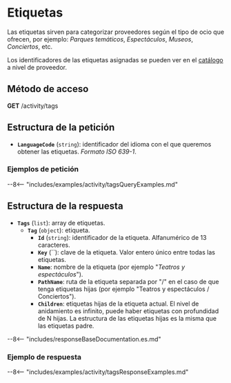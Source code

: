 # Etiquetas

Las etiquetas sirven para categorizar proveedores según el tipo de ocio que ofrecen, por ejemplo: *Parques temáticos*, *Espectáculos*, *Museos*, *Conciertos*, etc.

Los identificadores de las etiquetas asignadas se pueden ver en el [catálogo](catalog.md) a nivel de proveedor.

## Método de acceso

**GET** /activity/tags

## Estructura de la petición

- **``LanguageCode``** (`string`): identificador del idioma con el que queremos obtener las etiquetas. *Formato ISO 639-1*.

### Ejemplos de petición

--8<-- "includes/examples/activity/tagsQueryExamples.md"

## Estructura de la respuesta

- **``Tags``** (`list`): array de etiquetas.
    - **`Tag`** (`object`): etiqueta.
        - **``Id``** (``string``): identificador de la etiqueta. Alfanumérico de 13 caracteres.
        - **``Key``** (``): clave de la etiqueta. Valor entero único entre todas las etiquetas.
        - **``Name``**: nombre de la etiqueta (por ejemplo "*Teatros y espectáculos*").
        - **``PathName``**: ruta de la etiqueta separada por "/" en el caso de que tenga etiquetas hijas (por ejemplo "Teatros y espectáculos / Conciertos").
        - **``Children``**: etiquetas hijas de la etiqueta actual. El nivel de anidamiento es infinito, puede haber etiquetas con profundidad de N hijas. La estructura de las etiquetas hijas es la misma que las etiquetas padre.

--8<-- "includes/responseBaseDocumentation.es.md"

### Ejemplo de respuesta

--8<-- "includes/examples/activity/tagsResponseExamples.md"
